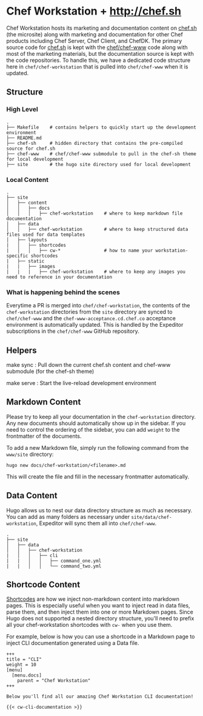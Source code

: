 # Chef Workstation + http://chef.sh

Chef Workstation hosts its marketing and documentation content on [chef.sh](https://chef.sh) (the microsite) along with marketing and documentation for other Chef products including Chef Server, Chef Client, and ChefDK. The primary source code for [chef.sh](https://chef.sh) is kept with the [chef/chef-www](https://github.com/chef/chef-www) code along with most of the marketing materials, but the documentation source is kept with the code repositories. To handle this, we have a dedicated code structure here in `chef/chef-workstation` that is pulled into `chef/chef-www` when it is updated.

## Structure

### High Level
```
.
├── Makefile    # contains helpers to quickly start up the development environment
├── README.md
├── chef-sh     # hidden directory that contains the pre-compiled source for chef.sh
├── chef-www    # chef/chef-www submodule to pull in the chef-sh theme for local development
├── site        # the hugo site directory used for local development
```

### Local Content
```
.
├── site
│   ├── content
│   │   ├── docs
│   │   │   ├── chef-workstation    # where to keep markdown file documentation
│   ├── data
│   │   ├── chef-workstation        # where to keep structured data files used for data templates
│   ├── layouts
|   │   ├── shortcodes
|   │   │   ├── cw-*                # how to name your workstation-specific shortcodes
|   ├── static
|   |   ├── images
|   |   |   ├── chef-workstation    # where to keep any images you need to reference in your documentation
```

### What is happening behind the scenes

Everytime a PR is merged into `chef/chef-workstation`, the contents of the `chef-workstation` directories from the `site` directory are synced to `chef/chef-www` and the `chef-www-acceptance.cd.chef.co` acceptance environment is automatically updated. This is handled by the Expeditor subscriptions in the `chef/chef-www` GitHub repository.

## Helpers

make sync
: Pull down the current chef.sh content and chef-www submodule (for the chef-sh theme)

make serve
: Start the live-reload development environment

## Markdown Content

Please try to keep all your documentation in the `chef-workstation` directory. Any new documents should automatically show up in the sidebar. If you need to control the ordering of the sidebar, you can add `weight` to the frontmatter of the documents.

To add a new Markdown file, simply run the following command from the `www/site` directory:

```
hugo new docs/chef-workstation/<filename>.md
```

This will create the file and fill in the necessary frontmatter automatically.

## Data Content

Hugo allows us to nest our data directory structure as much as necessary. You can add as many folders as necessary under `site/data/chef-workstation`, Expeditor will sync them all into `chef/chef-www`.

```
.
├── site
│   ├── data
│   │   ├── chef-workstation
|   │   │   ├── cli
|   |   │   │   ├── command_one.yml
|   |   │   │   └── command_two.yml
```

## Shortcode Content

[Shortcodes](https://gohugo.io/content-management/shortcodes/) are how we inject non-markdown content into markdown pages. This is especially useful when you want to inject read in data files, parse them, and then inject them into one or more Markdown pages. Since Hugo does not supported a nested directory structure, you'll need to prefix all your chef-workstation shortcodes with `cw-` when you use them.

For example, below is how you can use a shortcode in a Markdown page to inject CLI documentation generated using a Data file.

```
+++
title = "CLI"
weight = 10
[menu]
  [menu.docs]
    parent = "Chef Workstation"
+++

Below you'll find all our amazing Chef Workstation CLI documentation!

{{< cw-cli-documentation >}}
```
